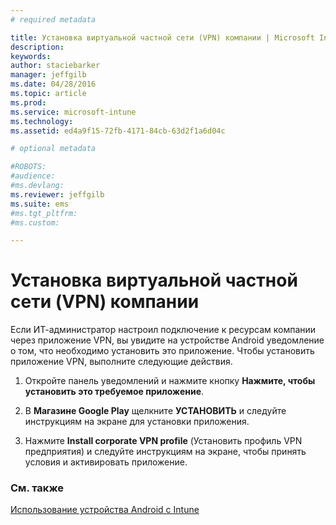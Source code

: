 ```yaml
---
# required metadata

title: Установка виртуальной частной сети (VPN) компании | Microsoft Intune
description:
keywords:
author: staciebarker
manager: jeffgilb
ms.date: 04/28/2016
ms.topic: article
ms.prod:
ms.service: microsoft-intune
ms.technology:
ms.assetid: ed4a9f15-72fb-4171-84cb-63d2f1a6d04c

# optional metadata

#ROBOTS:
#audience:
#ms.devlang:
ms.reviewer: jeffgilb
ms.suite: ems
#ms.tgt_pltfrm:
#ms.custom:

---
```



# Установка виртуальной частной сети (VPN) компании

Если ИТ-администратор настроил подключение к ресурсам компании через приложение VPN, вы увидите на устройстве Android уведомление о том, что необходимо установить это приложение. Чтобы установить приложение VPN, выполните следующие действия.

1.  Откройте панель уведомлений и нажмите кнопку **Нажмите, чтобы установить это требуемое приложение**.

2.  В **Магазине Google Play** щелкните **УСТАНОВИТЬ** и следуйте инструкциям на экране для установки приложения.

3.  Нажмите **Install corporate VPN profile** (Установить профиль VPN предприятия) и следуйте инструкциям на экране, чтобы принять условия и активировать приложение.

### См. также
[Использование устройства Android с Intune](using-your-android-device-with-intune.md)

<!--HONumber=May16_HO2-->


